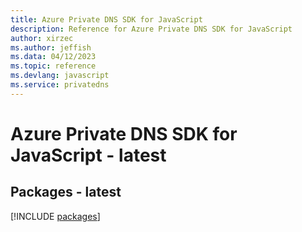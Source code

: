 ```yaml
---
title: Azure Private DNS SDK for JavaScript
description: Reference for Azure Private DNS SDK for JavaScript
author: xirzec
ms.author: jeffish
ms.data: 04/12/2023
ms.topic: reference
ms.devlang: javascript
ms.service: privatedns
---
```

# Azure Private DNS SDK for JavaScript - latest
## Packages - latest
[!INCLUDE [packages](private-dns-index.md)]